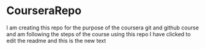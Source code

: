 # CourseraRepo
I am creating this repo for the purpose of the coursera git and github course and am following the steps of the course using this repo
I have clicked to edit the readme and this is the new text
